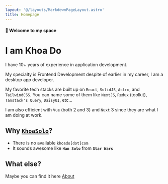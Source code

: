 ```yaml
---
layout: '@/layouts/MarkdownPageLayout.astro'
title: Homepage
---
```


#### 👋 Welcome to my space

# I am Khoa Do

I have 10+ years of experience in application development.

My specialty is Frontend Development despite of earlier in my career, I am a desktop app developer.

My favorite tech stacks are built up on `React`, `SolidJS`, `Astro`, and `TailwindCSS`.
You can name some of them like `NextJS`, `Redux` (toolkit), `Tanstack's Query`, `DaisyUI`, etc...

I am also efficient with `Vue` (both 2 and 3) and `Nuxt` 3 since they are what I am doing at work.

## Why [`KhoaSolo`](https://khoasolo.com)?

- There is no available <a>`khoado[dot]com`</a>
- It sounds awesome like **`Han Solo`** from **`Star Wars`**

## What else?

Maybe you can find it here
<a class="btn btn-active btn-primary btn-xs" href="/about">About</a>
